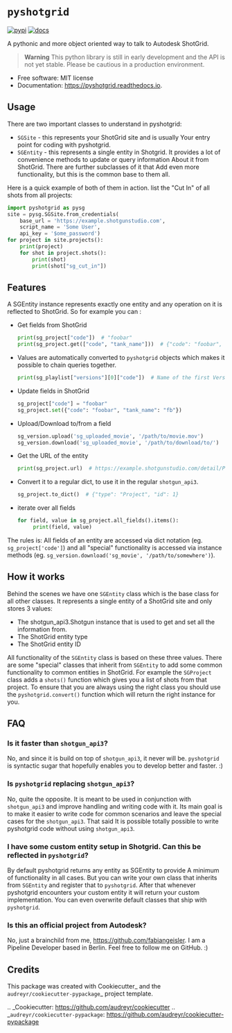 # `pyshotgrid`
[![pypi](https://img.shields.io/pypi/v/pyshotgrid.svg)](https://pypi.python.org/pypi/pyshotgrid)
[![docs](https://readthedocs.org/projects/pyshotgrid/badge/?version=latest)](https://pyshotgrid.readthedocs.io/en/latest/?version=latest)

A pythonic and more object oriented way to talk to Autodesk ShotGrid.

> **Warning**
> This python library is still in early development and the API is not yet stable.
> Please be cautious in a production environment.

* Free software: MIT license
* Documentation: https://pyshotgrid.readthedocs.io.

## Usage

There are two important classes to understand in pyshotgrid:
  - `SGSite` - this represents your ShotGrid site and is usually
    Your entry point for coding with pyshotgrid. 
  - `SGEntity` - this represents a single entity in Shotgrid. 
    It provides a lot of convenience methods to update or query information
    About it from ShotGrid. There are further subclasses of it that
    Add even more functionality, but this is the common base to them all.

Here is a quick example of both of them in action. 
list the "Cut In" of all shots from all projects:

```python
import pyshotgrid as pysg
site = pysg.SGSite.from_credentials(
    base_url = 'https://example.shotgunstudio.com',
    script_name = 'Some User',
    api_key = '$ome_password')
for project in site.projects():
    print(project)
    for shot in project.shots():
        print(shot)
        print(shot["sg_cut_in"])
```

## Features

A SGEntity instance represents exactly one entity and any operation on it is reflected to ShotGrid.
So for example you can :

* Get fields from ShotGrid
  ```python
  print(sg_project["code"])  # "foobar"
  print(sg_project.get(["code", "tank_name"]))  # {"code": "foobar", "tank_name": "fb"}
  ```
* Values are automatically converted to `pyshotgrid` objects which makes it
  possible to chain queries together.
  ```python
  print(sg_playlist["versions"][0]["code"])  # Name of the first Version in the Playlist.
  ```
* Update fields in ShotGrid
  ```python
  sg_project["code"] = "foobar"
  sg_project.set({"code": "foobar", "tank_name": "fb"})
  ```
* Upload/Download to/from a field
  ```python
  sg_version.upload('sg_uploaded_movie', '/path/to/movie.mov')
  sg_version.download('sg_uploaded_movie', '/path/to/download/to/')
  ```
* Get the URL of the entity
  ```python
  print(sg_project.url)  # https://example.shotgunstudio.com/detail/Project/1
  ```
* Convert it to a regular dict, to use it in the regular `shotgun_api3`.
  ```python
  sg_project.to_dict()  # {"type": "Project", "id": 1}
  ```
* iterate over all fields
  ```python
  for field, value in sg_project.all_fields().items():
       print(field, value)
  ```
The rules is: All fields of an entity are accessed via dict notation (eg. `sg_project['code']`)
              and all "special" functionality is accessed via instance methods (eg. `sg_version.download('sg_movie', '/path/to/somewhere')`).

## How it works

Behind the scenes we have one `SGEntity` class which is the base class for all
other classes. It represents a single entity of a ShotGrid site and only
stores 3 values:
 - The shotgun_api3.Shotgun instance that is used to get and set all the information from.
 - The ShotGrid entity type
 - The ShotGrid entity ID

All functionality of the `SGEntity` class is based on these three values.
There are some "special" classes that inherit from `SGEntity` to add some
common functionality to common entities in ShotGrid. For example the `SGProject`
class adds a `shots()` function which gives you a list of shots from that project.
To ensure that you are always using the right class you should use the `pyshotgrid.convert()`
function which will return the right instance for you.

## FAQ

### Is it faster than `shotgun_api3`?
No, and since it is build on top of `shotgun_api3`, it never will be.
`pyshotgrid` is syntactic sugar that hopefully enables you to develop better and faster. :)

### Is `pyshotgrid` replacing `shotgun_api3`?
No, quite the opposite. It is meant to be used in conjunction with `shotgun_api3` and
improve handling and writing code with it. Its main goal is to make it easier to write
code for common scenarios and leave the special cases for the `shotgun_api3`. That said
It is possible totally possible to write pyshotgrid code without using `shotgun_api3`.

### I have some custom entity setup in Shotgrid. Can this be reflected in `pyshotgrid`?
By default pyshotgrid returns any entity as SGEntity to provide
A minimum of functionality in all cases. But you can write your own class
that inherits from `SGEntity` and register that to `pyshotgrid`. After that
whenever pyshotgrid encounters your custom entity it will
return your custom implementation. You can even overwrite
default classes that ship with `pyshotgrid`.

### Is this an official project from Autodesk?
No, just a brainchild from me, https://github.com/fabiangeisler.
I am a Pipeline Developer based in Berlin.
Feel free to follow me on GitHub. :)

## Credits

This package was created with Cookiecutter_ and the `audreyr/cookiecutter-pypackage`_ project template.

.. _Cookiecutter: https://github.com/audreyr/cookiecutter
.. _`audreyr/cookiecutter-pypackage`: https://github.com/audreyr/cookiecutter-pypackage
